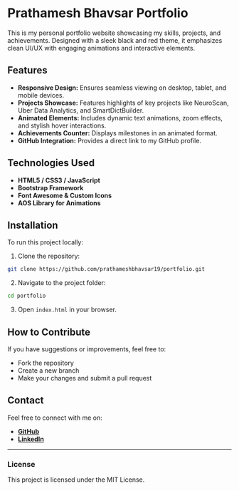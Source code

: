 # Prathamesh Bhavsar Portfolio

This is my personal portfolio website showcasing my skills, projects, and achievements. Designed with a sleek black and red theme, it emphasizes clean UI/UX with engaging animations and interactive elements.

## Features
- **Responsive Design:** Ensures seamless viewing on desktop, tablet, and mobile devices.
- **Projects Showcase:** Features highlights of key projects like NeuroScan, Uber Data Analytics, and SmartDictBuilder.
- **Animated Elements:** Includes dynamic text animations, zoom effects, and stylish hover interactions.
- **Achievements Counter:** Displays milestones in an animated format.
- **GitHub Integration:** Provides a direct link to my GitHub profile.

## Technologies Used
- **HTML5 / CSS3 / JavaScript**
- **Bootstrap Framework**
- **Font Awesome & Custom Icons**
- **AOS Library for Animations**

## Installation
To run this project locally:

1. Clone the repository:
```bash
git clone https://github.com/prathameshbhavsar19/portfolio.git
```
2. Navigate to the project folder:
```bash
cd portfolio
```
3. Open `index.html` in your browser.

## How to Contribute
If you have suggestions or improvements, feel free to:
- Fork the repository
- Create a new branch
- Make your changes and submit a pull request

## Contact
Feel free to connect with me on:
- **[GitHub](https://github.com/prathameshbhavsar19)**
- **[LinkedIn](https://linkedin.com/in/prathameshbhavsar)**

---
### License
This project is licensed under the MIT License.

